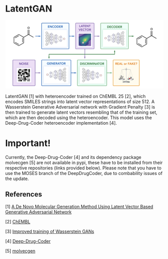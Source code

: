 LatentGAN
=========
<p align="center">
  <img src="../../images/LatentGAN.png">
</p>

LatentGAN [1] with heteroencoder trained on ChEMBL 25 [2], which encodes SMILES strings into latent vector representations of size 512. A Wasserstein Generative Adversarial network with Gradient Penalty [3] is then trained to generate latent vectors resembling that of the training set, which are then decoded using the heteroencoder. This model uses the Deep-Drug-Coder heteroencoder implementation [4].


Important!
==========
Currently, the Deep-Drug-Coder [4] and its dependency package molvecgen [5] are not available in pypi, these have to be installed from their respective repositories (links provided below). Please note that you have to use the MOSES branch of the DeepDrugCoder, due to combability issues of the update.


## References

[1] [A De Novo Molecular Generation Method Using Latent Vector Based Generative Adversarial Network](https://chemrxiv.org/articles/A_De_Novo_Molecular_Generation_Method_Using_Latent_Vector_Based_Generative_Adversarial_Network/8299544)

[2] [ChEMBL](https://www.ebi.ac.uk/chembl/)

[3] [Improved training of Wasserstein GANs](https://arxiv.org/abs/1704.00028)

[4] [Deep-Drug-Coder](https://github.com/pcko1/Deep-Drug-Coder)

[5] [molvecgen](https://github.com/EBjerrum/molvecgen)
